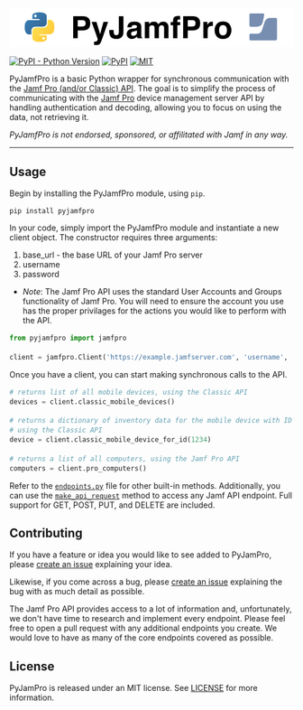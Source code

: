 ![PyJamfPro](Images/pyjamfpro.png)

[![PyPI - Python Version](https://img.shields.io/pypi/pyversions/pyjamfpro)](https://pypi.org/project/pyjamfpro/)
[![PyPI](https://img.shields.io/pypi/v/pyjamfpro?label=pypi%20package)](https://pypi.org/project/pyjamfpro/)
[![MIT](https://img.shields.io/badge/License-MIT-green.svg)](https://opensource.org/licenses/MIT)


PyJamfPro is a basic Python wrapper for synchronous communication with the [Jamf Pro (and/or Classic) API](https://developer.jamf.com/jamf-pro/docs). The goal is to simplify the process of communicating with the [Jamf Pro](https://www.jamf.com/products/jamf-pro/) device management server API by handling authentication and decoding, allowing you to focus on using the data, not retrieving it.

_PyJamfPro is not endorsed, sponsored, or affilitated with Jamf in any way._

***

## Usage
Begin by installing the PyJamfPro module, using `pip`.

```shell
pip install pyjamfpro
```

In your code, simply import the PyJamfPro module and instantiate a new client object. The constructor requires three arguments:
1. base_url - the base URL of your Jamf Pro server
2. username
3. password
* _Note_: The Jamf Pro API uses the standard User Accounts and Groups functionality of Jamf Pro. You will need to ensure the account you use has the proper privilages for the actions you would like to perform with the API.

```python
from pyjamfpro import jamfpro

client = jamfpro.Client('https://example.jamfserver.com', 'username', 'password')
```

Once you have a client, you can start making synchronous calls to the API.
```python
# returns list of all mobile devices, using the Classic API
devices = client.classic_mobile_devices()

# returns a dictionary of inventory data for the mobile device with ID 1234,
# using the Classic API
device = client.classic_mobile_device_for_id(1234)

# returns a list of all computers, using the Jamf Pro API
computers = client.pro_computers()
```

Refer to the [`endpoints.py`](./src/pyjamfpro/endpoints.py) file for other built-in methods. Additionally, you can use the [`make_api_request`](./src/pyjamfpro/jamfpro.py#L121) method to access any Jamf API endpoint. Full support for GET, POST, PUT, and DELETE are included.

## Contributing
If you have a feature or idea you would like to see added to PyJamPro, please [create an issue](https://github.com/dougpenny/PyJamPro/issues/new) explaining your idea.

Likewise, if you come across a bug, please [create an issue](https://github.com/dougpenny/PyJamPro/issues/new) explaining the bug with as much detail as possible.

The Jamf Pro API provides access to a lot of information and, unfortunately, we don't have time to research and implement every endpoint. Please feel free to open a pull request with any additional endpoints you create. We would love to have as many of the core endpoints covered as possible.

## License
PyJamPro is released under an MIT license. See [LICENSE](https://opensource.org/licenses/MIT) for more information.
